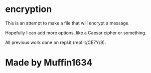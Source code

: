 # encryption
This is an attempt to make a file that will encrypt a message.

Hopefully I can add more options, like a Caesar cipher or something.

All previous work done on repl.it (repl.it/CE7Y/9).

# Made by Muffin1634
